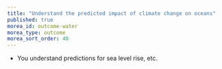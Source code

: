 ```yaml
---
title: "Understand the predicted impact of climate change on oceans"
published: true
morea_id: outcome-water
morea_type: outcome
morea_sort_order: 40
---
```


  * You understand predictions for sea level rise, etc.

